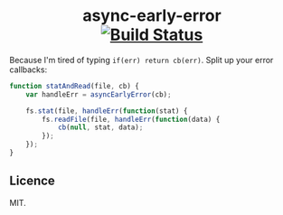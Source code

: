 <h1 align="center">
async-early-error
<br>
<a href="https://travis-ci.org/quarterto/async-early-error"><img alt="Build Status" src="https://travis-ci.org/quarterto/async-early-error.svg"></a>
</h1>

Because I'm tired of typing `if(err) return cb(err)`. Split up your error callbacks:

```javascript
function statAndRead(file, cb) {
	var handleErr = asyncEarlyError(cb);

	fs.stat(file, handleErr(function(stat) {
		fs.readFile(file, handleErr(function(data) {
			cb(null, stat, data);
		});
	});
}
```

Licence
-------

MIT.
